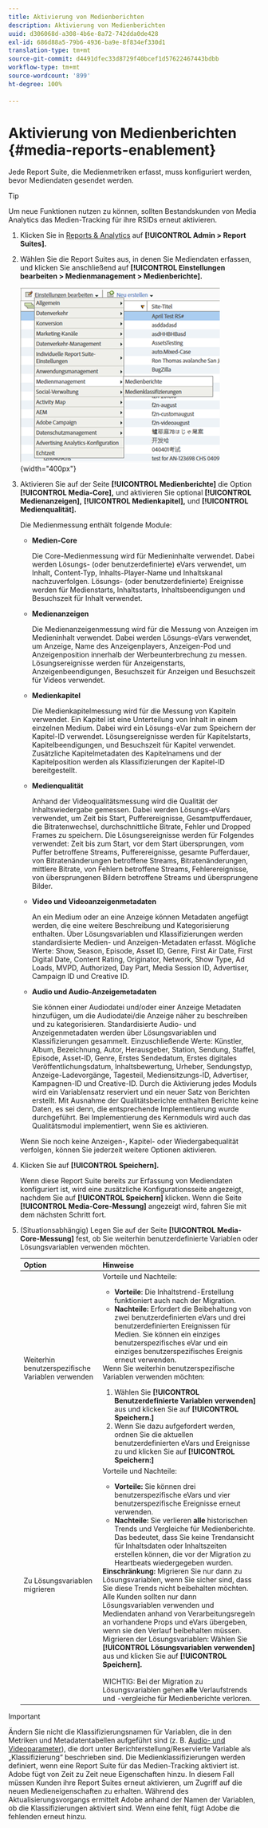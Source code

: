 ```yaml
---
title: Aktivierung von Medienberichten
description: Aktivierung von Medienberichten
uuid: d306068d-a308-4b6e-8a72-742dda0de428
exl-id: 686d88a5-79b6-4936-ba9e-8f834ef330d1
translation-type: tm+mt
source-git-commit: d4491dfec33d8729f40bcef1d57622467443bdbb
workflow-type: tm+mt
source-wordcount: '899'
ht-degree: 100%

---
```


# Aktivierung von Medienberichten {#media-reports-enablement}

Jede Report Suite, die Medienmetriken erfasst, muss konfiguriert werden, bevor Mediendaten gesendet werden.

>[!TIP]
>
>Um neue Funktionen nutzen zu können, sollten Bestandskunden von Media Analytics das Medien-Tracking für ihre RSIDs erneut aktivieren.

1. Klicken Sie in [Reports &amp; Analytics](https://my.omniture.com/login/) auf **[!UICONTROL Admin > Report Suites].**
1. Wählen Sie die Report Suites aus, in denen Sie Mediendaten erfassen, und klicken Sie anschließend auf **[!UICONTROL Einstellungen bearbeiten > Medienmanagement > Medienberichte].**

   ![](assets/media-reporting.png){width=&quot;400px&quot;}

1. Aktivieren Sie auf der Seite **[!UICONTROL Medienberichte]** die Option **[!UICONTROL Media-Core],** und aktivieren Sie optional **[!UICONTROL Medienanzeigen],** **[!UICONTROL Medienkapitel],** und **[!UICONTROL Medienqualität].**

   Die Medienmessung enthält folgende Module:

   * **Medien-Core**

      Die Core-Medienmessung wird für Medieninhalte verwendet. Dabei werden Lösungs- (oder benutzerdefinierte) eVars verwendet, um Inhalt, Content-Typ, Inhalts-Player-Name und Inhaltskanal nachzuverfolgen. Lösungs- (oder benutzerdefinierte) Ereignisse werden für Medienstarts, Inhaltsstarts, Inhaltsbeendigungen und Besuchszeit für Inhalt verwendet.

   * **Medienanzeigen**

      Die Medienanzeigenmessung wird für die Messung von Anzeigen im Medieninhalt verwendet. Dabei werden Lösungs-eVars verwendet, um Anzeige, Name des Anzeigenplayers, Anzeigen-Pod und Anzeigenposition innerhalb der Werbeunterbrechung zu messen. Lösungsereignisse werden für Anzeigenstarts, Anzeigenbeendigungen, Besuchszeit für Anzeigen und Besuchszeit für Videos verwendet.

   * **Medienkapitel**

      Die Medienkapitelmessung wird für die Messung von Kapiteln verwendet. Ein Kapitel ist eine Unterteilung von Inhalt in einem einzelnen Medium. Dabei wird ein Lösungs-eVar zum Speichern der Kapitel-ID verwendet. Lösungsereignisse werden für Kapitelstarts, Kapitelbeendigungen, und Besuchszeit für Kapitel verwendet. Zusätzliche Kapitelmetadaten des Kapitelnamens und der Kapitelposition werden als Klassifizierungen der Kapitel-ID bereitgestellt.

   * **Medienqualität**

      Anhand der Videoqualitätsmessung wird die Qualität der Inhaltswiedergabe gemessen. Dabei werden Lösungs-eVars verwendet, um Zeit bis Start, Pufferereignisse, Gesamtpufferdauer, die Bitratenwechsel, durchschnittliche Bitrate, Fehler und Dropped Frames zu speichern. Die Lösungsereignisse werden für Folgendes verwendet: Zeit bis zum Start, vor dem Start übersprungen, vom Puffer betroffene Streams, Pufferereignisse, gesamte Pufferdauer, von Bitratenänderungen betroffene Streams, Bitratenänderungen, mittlere Bitrate, von Fehlern betroffene Streams, Fehlerereignisse, von übersprungenen Bildern betroffene Streams und übersprungene Bilder.

   * **Video und Videoanzeigenmetadaten**

      An ein Medium oder an eine Anzeige können Metadaten angefügt werden, die eine weitere Beschreibung und Kategorisierung enthalten. Über Lösungsvariablen und Klassifizierungen werden standardisierte Medien- und Anzeigen-Metadaten erfasst. Mögliche Werte: Show, Season, Episode, Asset ID, Genre, First Air Date, First Digital Date, Content Rating, Originator, Network, Show Type, Ad Loads, MVPD, Authorized, Day Part, Media Session ID, Advertiser, Campaign ID und Creative ID.

   * **Audio und Audio-Anzeigemetadaten**

      Sie können einer Audiodatei und/oder einer Anzeige Metadaten hinzufügen, um die Audiodatei/die Anzeige näher zu beschreiben und zu kategorisieren. Standardisierte Audio- und Anzeigenmetadaten werden über Lösungsvariablen und Klassifizierungen gesammelt. Einzuschließende Werte: Künstler, Album, Bezeichnung, Autor, Herausgeber, Station, Sendung, Staffel, Episode, Asset-ID, Genre, Erstes Sendedatum, Erstes digitales Veröffentlichungsdatum, Inhaltsbewertung, Urheber, Sendungstyp, Anzeige-Ladevorgänge, Tagesteil, Mediensitzungs-ID, Advertiser, Kampagnen-ID und Creative-ID.
   Durch die Aktivierung jedes Moduls wird ein Variablensatz reserviert und ein neuer Satz von Berichten erstellt. Mit Ausnahme der Qualitätsberichte enthalten Berichte keine Daten, es sei denn, die entsprechende Implementierung wurde durchgeführt. Bei Implementierung des Kernmoduls wird auch das Qualitätsmodul implementiert, wenn Sie es aktivieren.

   Wenn Sie noch keine Anzeigen-, Kapitel- oder Wiedergabequalität verfolgen, können Sie jederzeit weitere Optionen aktivieren.

1. Klicken Sie auf **[!UICONTROL Speichern].**

   Wenn diese Report Suite bereits zur Erfassung von Mediendaten konfiguriert ist, wird eine zusätzliche Konfigurationsseite angezeigt, nachdem Sie auf **[!UICONTROL Speichern]** klicken. Wenn die Seite **[!UICONTROL Media-Core-Messung]** angezeigt wird, fahren Sie mit dem nächsten Schritt fort.

1. (Situationsabhängig) Legen Sie auf der Seite **[!UICONTROL Media-Core-Messung]** fest, ob Sie weiterhin benutzerdefinierte Variablen oder Lösungsvariablen verwenden möchten.

   | Option | Hinweise |
   | --- | --- |
   | Weiterhin benutzerspezifische Variablen verwenden | Vorteile und Nachteile:<ul> <li> **Vorteile**: Die Inhaltstrend-Erstellung funktioniert auch nach der Migration. </li> <li> **Nachteile:** Erfordert die Beibehaltung von zwei benutzerdefinierten eVars und drei benutzerdefinierten Ereignissen für Medien. Sie können ein einziges benutzerspezifisches eVar und ein einziges benutzerspezifisches Ereignis erneut verwenden. </li> </ul> Wenn Sie weiterhin benutzerspezifische Variablen verwenden möchten: <ol> <li>Wählen Sie **[!UICONTROL Benutzerdefinierte Variablen verwenden]** aus und klicken Sie auf **[!UICONTROL Speichern.]** </li> <li>Wenn Sie dazu aufgefordert werden, ordnen Sie die aktuellen benutzerdefinierten eVars und Ereignisse zu und klicken Sie auf **[!UICONTROL Speichern:]** </li> </ol> |
   | Zu Lösungsvariablen migrieren | Vorteile und Nachteile:<ul> <li> **Vorteile:** Sie können drei benutzerspezifische eVars und vier benutzerspezifische Ereignisse erneut verwenden. </li> <li> **Nachteile:** Sie verlieren **alle** historischen Trends und Vergleiche für Medienberichte. Das bedeutet, dass Sie keine Trendansicht für Inhaltsdaten oder Inhaltszeiten erstellen können, die vor der Migration zu Heartbeats wiedergegeben wurden. </li> </ul> **Einschränkung:** Migrieren Sie nur dann zu Lösungsvariablen, wenn Sie sicher sind, dass Sie diese Trends nicht beibehalten möchten. Alle Kunden sollten nur dann Lösungsvariablen verwenden und Mediendaten anhand von Verarbeitungsregeln an vorhandene Props und eVars übergeben, wenn sie den Verlauf beibehalten müssen. Migrieren der Lösungsvariablen: Wählen Sie **[!UICONTROL Lösungsvariablen verwenden]** aus und klicken Sie auf **[!UICONTROL Speichern].** <br><br> WICHTIG: Bei der Migration zu Lösungsvariablen gehen **alle** Verlaufstrends und -vergleiche für Medienberichte verloren. |

>[!IMPORTANT]
>
>Ändern Sie nicht die Klassifizierungsnamen für Variablen, die in den Metriken und Metadatentabellen aufgeführt sind (z. B. [Audio- und Videoparameter](/help/metrics-and-metadata/audio-video-parameters.md)), die dort unter Berichterstellung/Reservierte Variable als „Klassifizierung“ beschrieben sind. Die Medienklassifizierungen werden definiert, wenn eine Report Suite für das Medien-Tracking aktiviert ist. Adobe fügt von Zeit zu Zeit neue Eigenschaften hinzu. In diesem Fall müssen Kunden ihre Report Suites erneut aktivieren, um Zugriff auf die neuen Medieneigenschaften zu erhalten. Während des Aktualisierungsvorgangs ermittelt Adobe anhand der Namen der Variablen, ob die Klassifizierungen aktiviert sind. Wenn eine fehlt, fügt Adobe die fehlenden erneut hinzu.
